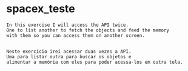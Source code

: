 # spacex_teste
    In this exercise I will access the API twice.
    One to list another to fetch the objects and feed the memory
    with them so you can access them on another screen.


    Neste exercício irei acessar duas vezes a API.
    Uma para listar outra para buscar os objetos e
    alimentar a memória com eles para poder acessa-los em outra tela.
    
    
